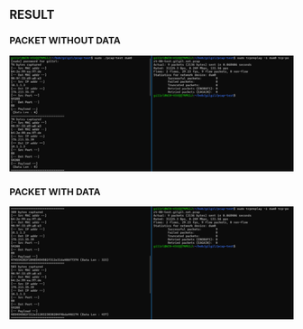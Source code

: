 ## RESULT
### PACKET WITHOUT DATA
![image](https://github.com/gi11rl/pcap-test/blob/main/no-data-cap.png?raw=true)


### PACKET WITH DATA
![image](https://github.com/gi11rl/pcap-test/blob/main/data-cap.png?raw=true)
